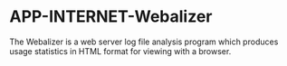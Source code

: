 APP-INTERNET-Webalizer
======================

The Webalizer is a web server log file analysis program which produces usage statistics in HTML format for viewing with a browser.
